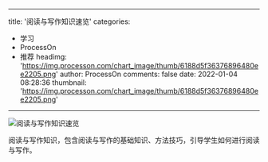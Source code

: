 
---
title: '阅读与写作知识速览'
categories: 
 - 学习
 - ProcessOn
 - 推荐
headimg: 'https://img.processon.com/chart_image/thumb/6188d5f36376896480ee2205.png'
author: ProcessOn
comments: false
date: 2022-01-04 08:28:36
thumbnail: 'https://img.processon.com/chart_image/thumb/6188d5f36376896480ee2205.png'
---

<div>   
<img class="thumb" alt="阅读与写作知识速览" src="https://img.processon.com/chart_image/thumb/6188d5f36376896480ee2205.png" referrerpolicy="no-referrer">
<p>阅读与写作知识，包含阅读与写作的基础知识、方法技巧，引导学生如何进行阅读与写作。</p>  
</div>
            